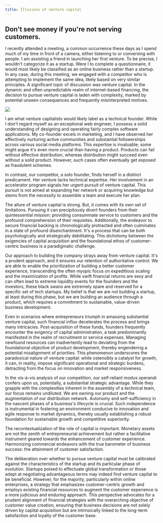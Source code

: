 ```yaml
---
title: Illusions of venture capital
---
```

## Don't see money if you're not serving customers.

I recently attended a meeting, a common occurrence these days as I spend much of my time in front of a camera, either listening to or conversing with people. I am assisting a friend in launching her first venture. To be precise, I wouldn't categorize it as a startup. Were I to complete a questionnaire, it would most likely be classified as an online business rather than a startup. In any case, during this meeting, we engaged with a competitor who is attempting to implement the same idea, likely based on very similar principles. A significant topic of discussion was venture capital. In the dynamic and often unpredictable realm of internet-based financing, the decision to pursue venture capital is laden with complexity, marked by potential unseen consequences and frequently misinterpreted motives.

[![](https://substackcdn.com/image/fetch/w_1456,c_limit,f_auto,q_auto:good,fl_progressive:steep/https%3A%2F%2Fsubstack-post-media.s3.amazonaws.com%2Fpublic%2Fimages%2F97336b12-06ae-4ba6-a062-99373b2b84aa_1400x927.jpeg)](https://substackcdn.com/image/fetch/f_auto,q_auto:good,fl_progressive:steep/https%3A%2F%2Fsubstack-post-media.s3.amazonaws.com%2Fpublic%2Fimages%2F97336b12-06ae-4ba6-a062-99373b2b84aa_1400x927.jpeg)

I am what venture capitalists would likely label as a technical founder. While I don't regard myself as an exceptional web engineer, I possess a solid understanding of designing and operating fairly complex software applications. My co-founder excels in marketing, and I have observed her effectively nurturing active communities and substantial followerships across various social media platforms. This expertise is invaluable; some might argue it's even more crucial than having a product. Products can fail without effective distribution, whereas distribution might succeed even without a solid product. However, such cases often eventually get exposed as fraudulent schemes.

In contrast, our competitor, a solo founder, finds herself in a distinct predicament. Her venture lacks technical expertise. Her involvement in an accelerator program signals her urgent pursuit of venture capital. This pursuit is not aimed at expanding her network or acquiring knowledge but stems from the necessity to assemble a team and execute her plan.

The allure of venture capital is strong. But, it comes with its own set of limitations. Pursuing it can precipitously divert founders from their quintessential mission: providing consummate service to customers and the profound comprehension of their requisites. Additionally, the endeavor to secure financial backing is chronologically protracted and often culminates in a state of profound disenchantment. It's a process that can be both psychologically and strategically debilitating. This dichotomy between the exigencies of capital acquisition and the foundational ethos of customer-centric business is a paradigmatic challenge.

Our approach to building the company strays away from venture capital. It's a prudent approach, and it ensures our retention of authoritative control. We are able to enable the prioritization of building a better customer experience, transcending the often myopic focus on expeditious scaling and the maximization of profits. While swift financial returns are sexy and can often lead to extreme liquidity events for the founders and the investors, these black swans are extremely spare and reserved for a specific set of tech startups. My belief is that we are not building a startup, at least during this phase, but we are building an audience through a product, which requires a commitment to sustainable, value-driven business development.

Even in scenarios where entrepreneurs triumph in amassing substantial venture capital, such financial influx decelerates the process and brings many intricacies. Post-acquisition of these funds, founders frequently encounter the exigency of capital administration, a task predominantly manifested in the realm of recruitment or service expenses. Managing newfound resources can inadvertently lead to deviating from the foundational objective of product development, thereby engendering a potential misalignment of priorities. This phenomenon underscores the paradoxical nature of venture capital: while ostensibly a catalyst for growth, it can, in reality, impose significant operational and strategic burdens, detracting from the focus on innovation and market responsiveness.

In the vis-à-vis analysis of our competition, our self-reliant modus operandi confers upon us, potentially, a substantial strategic advantage. While they grapple with the complexities inherent in the assembly of a technical team, our focus remains undiluted. We are owning our product and the augmentation of our distribution network. Autonomy and self-sufficiency in the nascent phases of a business's lifecycle is crucial. Such independence is instrumental in fostering an environment conducive to innovation and agile response to market dynamics, thereby usually establishing a robust foundation for sustainable growth and competitive superiority.

The recontextualization of the role of capital is important. Monetary assets are not the zenith of entrepreneurial achievement but rather a facilitative instrument geared towards the enhancement of customer experience. Harmonizing commercial endeavors with the true barometer of business success: the attainment of customer satisfaction.

The deliberation over whether to pursue venture capital must be calibrated against the characteristics of the startup and its particular phase of evolution. Startups poised to effectuate global transformation or those adept at negotiating advantageous terms may indeed find venture capital to be beneficial. However, for the majority, particularly within online enterprises, a strategy that emphasizes customer-centric growth and employs existing financial resources to augment the customer experience is a more judicious and enduring approach. This perspective advocates for a prudent alignment of financial strategies with the overarching objective of customer value creation, ensuring that business decisions are not solely driven by capital acquisition but are intrinsically linked to the long-term satisfaction and loyalty of the customer base.
